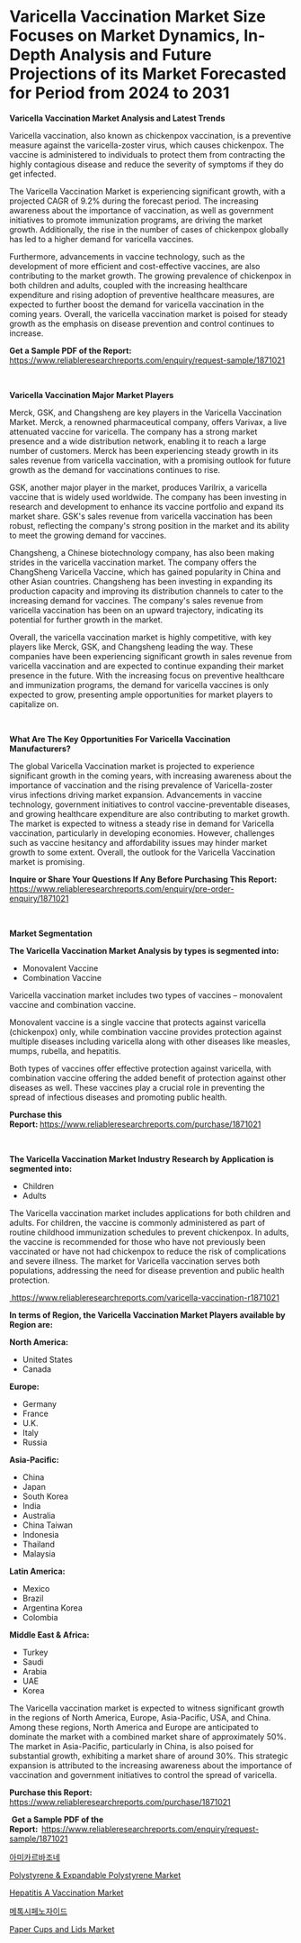 <p><h1>Varicella Vaccination Market Size Focuses on Market Dynamics, In-Depth Analysis and Future Projections of its Market Forecasted for Period from 2024 to 2031</h1></p><p><strong>Varicella Vaccination Market Analysis and Latest Trends</strong></p>
<p><p>Varicella vaccination, also known as chickenpox vaccination, is a preventive measure against the varicella-zoster virus, which causes chickenpox. The vaccine is administered to individuals to protect them from contracting the highly contagious disease and reduce the severity of symptoms if they do get infected.</p><p>The Varicella Vaccination Market is experiencing significant growth, with a projected CAGR of 9.2% during the forecast period. The increasing awareness about the importance of vaccination, as well as government initiatives to promote immunization programs, are driving the market growth. Additionally, the rise in the number of cases of chickenpox globally has led to a higher demand for varicella vaccines.</p><p>Furthermore, advancements in vaccine technology, such as the development of more efficient and cost-effective vaccines, are also contributing to the market growth. The growing prevalence of chickenpox in both children and adults, coupled with the increasing healthcare expenditure and rising adoption of preventive healthcare measures, are expected to further boost the demand for varicella vaccination in the coming years. Overall, the varicella vaccination market is poised for steady growth as the emphasis on disease prevention and control continues to increase.</p></p>
<p><strong>Get a Sample PDF of the Report:&nbsp;</strong> <a href="https://www.reliableresearchreports.com/enquiry/request-sample/1871021">https://www.reliableresearchreports.com/enquiry/request-sample/1871021</a></p>
<p>&nbsp;</p>
<p><strong>Varicella Vaccination Major Market Players</strong></p>
<p><p>Merck, GSK, and Changsheng are key players in the Varicella Vaccination Market. Merck, a renowned pharmaceutical company, offers Varivax, a live attenuated vaccine for varicella. The company has a strong market presence and a wide distribution network, enabling it to reach a large number of customers. Merck has been experiencing steady growth in its sales revenue from varicella vaccination, with a promising outlook for future growth as the demand for vaccinations continues to rise.</p><p>GSK, another major player in the market, produces Varilrix, a varicella vaccine that is widely used worldwide. The company has been investing in research and development to enhance its vaccine portfolio and expand its market share. GSK's sales revenue from varicella vaccination has been robust, reflecting the company's strong position in the market and its ability to meet the growing demand for vaccines.</p><p>Changsheng, a Chinese biotechnology company, has also been making strides in the varicella vaccination market. The company offers the ChangSheng Varicella Vaccine, which has gained popularity in China and other Asian countries. Changsheng has been investing in expanding its production capacity and improving its distribution channels to cater to the increasing demand for vaccines. The company's sales revenue from varicella vaccination has been on an upward trajectory, indicating its potential for further growth in the market.</p><p>Overall, the varicella vaccination market is highly competitive, with key players like Merck, GSK, and Changsheng leading the way. These companies have been experiencing significant growth in sales revenue from varicella vaccination and are expected to continue expanding their market presence in the future. With the increasing focus on preventive healthcare and immunization programs, the demand for varicella vaccines is only expected to grow, presenting ample opportunities for market players to capitalize on.</p></p>
<p>&nbsp;</p>
<p><strong>What Are The Key Opportunities For Varicella Vaccination Manufacturers?</strong></p>
<p><p>The global Varicella Vaccination market is projected to experience significant growth in the coming years, with increasing awareness about the importance of vaccination and the rising prevalence of Varicella-zoster virus infections driving market expansion. Advancements in vaccine technology, government initiatives to control vaccine-preventable diseases, and growing healthcare expenditure are also contributing to market growth. The market is expected to witness a steady rise in demand for Varicella vaccination, particularly in developing economies. However, challenges such as vaccine hesitancy and affordability issues may hinder market growth to some extent. Overall, the outlook for the Varicella Vaccination market is promising.</p></p>
<p><strong>Inquire or Share Your Questions If Any Before Purchasing This Report:</strong> <a href="https://www.reliableresearchreports.com/enquiry/pre-order-enquiry/1871021">https://www.reliableresearchreports.com/enquiry/pre-order-enquiry/1871021</a></p>
<p>&nbsp;</p>
<p><strong>Market Segmentation</strong></p>
<p><strong>The Varicella Vaccination Market Analysis by types is segmented into:</strong></p>
<p><ul><li>Monovalent Vaccine</li><li>Combination Vaccine</li></ul></p>
<p><p>Varicella vaccination market includes two types of vaccines – monovalent vaccine and combination vaccine. </p><p>Monovalent vaccine is a single vaccine that protects against varicella (chickenpox) only, while combination vaccine provides protection against multiple diseases including varicella along with other diseases like measles, mumps, rubella, and hepatitis.</p><p>Both types of vaccines offer effective protection against varicella, with combination vaccine offering the added benefit of protection against other diseases as well. These vaccines play a crucial role in preventing the spread of infectious diseases and promoting public health.</p></p>
<p><strong>Purchase this Report:&nbsp;</strong><a href="https://www.reliableresearchreports.com/purchase/1871021">https://www.reliableresearchreports.com/purchase/1871021</a></p>
<p>&nbsp;</p>
<p><strong>The Varicella Vaccination Market Industry Research by Application is segmented into:</strong></p>
<p><ul><li>Children</li><li>Adults</li></ul></p>
<p><p>The Varicella vaccination market includes applications for both children and adults. For children, the vaccine is commonly administered as part of routine childhood immunization schedules to prevent chickenpox. In adults, the vaccine is recommended for those who have not previously been vaccinated or have not had chickenpox to reduce the risk of complications and severe illness. The market for Varicella vaccination serves both populations, addressing the need for disease prevention and public health protection.</p></p>
<p><a href="https://www.reliableresearchreports.com/varicella-vaccination-r1871021">&nbsp;https://www.reliableresearchreports.com/varicella-vaccination-r1871021</a></p>
<p><strong>In terms of Region, the Varicella Vaccination Market Players available by Region are:</strong></p>
<p>
    <p> <strong> North America: </strong>
        <ul>
            <li>United States</li>
            <li>Canada</li>
        </ul>
        </p> 
    <p> <strong> Europe: </strong>
        <ul>
            <li>Germany</li>
            <li>France</li>
            <li>U.K.</li>
            <li>Italy</li>
            <li>Russia</li>
        </ul>
        </p> 
    <p> <strong> Asia-Pacific: </strong>
        <ul>
            <li>China</li>
            <li>Japan</li>
            <li>South Korea</li>
            <li>India</li>
            <li>Australia</li>
            <li>China Taiwan</li>
            <li>Indonesia</li>
            <li>Thailand</li>
            <li>Malaysia</li>
        </ul>
        </p> 
    <p> <strong> Latin America: </strong>
        <ul>
            <li>Mexico</li>
            <li>Brazil</li>
            <li>Argentina Korea</li>
            <li>Colombia</li>
        </ul>
        </p> 
    <p> <strong> Middle East & Africa: </strong>
        <ul>
            <li>Turkey</li>
            <li>Saudi</li>
            <li>Arabia</li>
            <li>UAE</li>
            <li>Korea</li>
        </ul>
    </p>
    </p>
<p><p>The Varicella vaccination market is expected to witness significant growth in the regions of North America, Europe, Asia-Pacific, USA, and China. Among these regions, North America and Europe are anticipated to dominate the market with a combined market share of approximately 50%. The market in Asia-Pacific, particularly in China, is also poised for substantial growth, exhibiting a market share of around 30%. This strategic expansion is attributed to the increasing awareness about the importance of vaccination and government initiatives to control the spread of varicella.</p></p>
<p><strong>Purchase this Report: </strong><a href="https://www.reliableresearchreports.com/purchase/1871021">https://www.reliableresearchreports.com/purchase/1871021</a></p>
<p>&nbsp;<strong>Get a Sample PDF of the Report:&nbsp;&nbsp;</strong><a href="https://www.reliableresearchreports.com/enquiry/request-sample/1871021">https://www.reliableresearchreports.com/enquiry/request-sample/1871021</a></p>
<p><strong></strong></p>
<p><p><a href="https://github.com/Penelolack456456/Market-Research-Report-List-1/blob/main/994295857169.md">아미카르바조네</a></p><p><a href="https://issuu.com/reportprime-2/docs/polystyrene-expandable-polystyrene-market-size-203">Polystyrene & Expandable Polystyrene Market</a></p><p><a href="https://github.com/shotows/Market-Research-Report-List-2/blob/main/hepatitis-a-vaccination-market.md">Hepatitis A Vaccination Market</a></p><p><a href="https://github.com/darrellockm3ytan895656/Market-Research-Report-List-1/blob/main/391843757170.md">메톡시페노자이드</a></p><p><a href="https://www.linkedin.com/pulse/paper-cups-lids-market-size-reveals-best-marketing-channels-global-osrdc">Paper Cups and Lids Market</a></p></p>